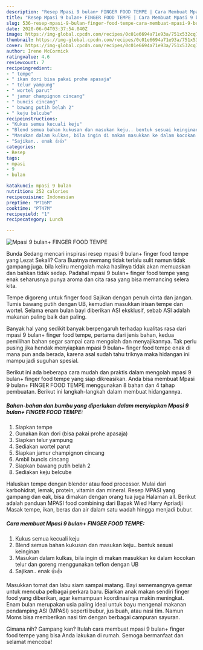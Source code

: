 ```yaml
---
description: "Resep Mpasi 9 bulan+ FINGER FOOD TEMPE | Cara Membuat Mpasi 9 bulan+ FINGER FOOD TEMPE Yang Sedap"
title: "Resep Mpasi 9 bulan+ FINGER FOOD TEMPE | Cara Membuat Mpasi 9 bulan+ FINGER FOOD TEMPE Yang Sedap"
slug: 536-resep-mpasi-9-bulan-finger-food-tempe-cara-membuat-mpasi-9-bulan-finger-food-tempe-yang-sedap
date: 2020-06-04T03:37:54.040Z
image: https://img-global.cpcdn.com/recipes/0c01e6694a71e93a/751x532cq70/mpasi-9-bulan-finger-food-tempe-foto-resep-utama.jpg
thumbnail: https://img-global.cpcdn.com/recipes/0c01e6694a71e93a/751x532cq70/mpasi-9-bulan-finger-food-tempe-foto-resep-utama.jpg
cover: https://img-global.cpcdn.com/recipes/0c01e6694a71e93a/751x532cq70/mpasi-9-bulan-finger-food-tempe-foto-resep-utama.jpg
author: Irene McCormick
ratingvalue: 4.6
reviewcount: 7
recipeingredient:
- " tempe"
- " ikan dori bisa pakai prohe apasaja"
- " telur yampung"
- " wortel parut"
- " jamur champignon cincang"
- " buncis cincang"
- " bawang putih belah 2"
- " keju belcube"
recipeinstructions:
- "Kukus semua kecuali keju"
- "Blend semua bahan kukusan dan masukan keju.. bentuk sesuai keinginan"
- "Masukan dalam kulkas, bila ingin di makan masukkan ke dalam kocokan telur dan goreng menggunakan teflon dengan UB"
- "Sajikan.. enak 👍👍"
categories:
- Resep
tags:
- mpasi
- 9
- bulan

katakunci: mpasi 9 bulan 
nutrition: 252 calories
recipecuisine: Indonesian
preptime: "PT16M"
cooktime: "PT47M"
recipeyield: "1"
recipecategory: Lunch

---
```



![Mpasi 9 bulan+ FINGER FOOD TEMPE](https://img-global.cpcdn.com/recipes/0c01e6694a71e93a/751x532cq70/mpasi-9-bulan-finger-food-tempe-foto-resep-utama.jpg)

Bunda Sedang mencari inspirasi resep mpasi 9 bulan+ finger food tempe yang Lezat Sekali? Cara Buatnya memang tidak terlalu sulit namun tidak gampang juga. bila keliru mengolah maka hasilnya tidak akan memuaskan dan bahkan tidak sedap. Padahal mpasi 9 bulan+ finger food tempe yang enak seharusnya punya aroma dan cita rasa yang bisa memancing selera kita.

Tempe digoreng untuk finger food Sajikan dengan penuh cinta dan jangan. Tumis bawang putih dengan UB, kemudian masukkan irisan tempe dan wortel. Selama enam bulan bayi diberikan ASI eksklusif, sebab ASI adalah makanan paling baik dan paling.

Banyak hal yang sedikit banyak berpengaruh terhadap kualitas rasa dari mpasi 9 bulan+ finger food tempe, pertama dari jenis bahan, kedua pemilihan bahan segar sampai cara mengolah dan menyajikannya. Tak perlu pusing jika hendak menyiapkan mpasi 9 bulan+ finger food tempe enak di mana pun anda berada, karena asal sudah tahu triknya maka hidangan ini mampu jadi suguhan spesial.


Berikut ini ada beberapa cara mudah dan praktis dalam mengolah mpasi 9 bulan+ finger food tempe yang siap dikreasikan. Anda bisa membuat Mpasi 9 bulan+ FINGER FOOD TEMPE menggunakan 8 bahan dan 4 tahap pembuatan. Berikut ini langkah-langkah dalam membuat hidangannya.

<!--inarticleads1-->

##### Bahan-bahan dan bumbu yang diperlukan dalam menyiapkan Mpasi 9 bulan+ FINGER FOOD TEMPE:

1. Siapkan  tempe
1. Gunakan  ikan dori (bisa pakai prohe apasaja)
1. Siapkan  telur yampung
1. Sediakan  wortel parut
1. Siapkan  jamur champignon cincang
1. Ambil  buncis cincang
1. Siapkan  bawang putih belah 2
1. Sediakan  keju belcube


Haluskan tempe dengan blender atau food processor. Mulai dari karbohidrat, lemak, protein, vitamin dan mineral. Resep MPASI yang gampang dan eak, bisa dimakan dengan orang tua juga Halaman all. Berikut adalah panduan MPASI food combining dari Bapak Wied Harry Apriadji  Masak tempe, ikan, beras dan air dalam satu wadah hingga menjadi bubur. 

<!--inarticleads2-->

##### Cara membuat Mpasi 9 bulan+ FINGER FOOD TEMPE:

1. Kukus semua kecuali keju
1. Blend semua bahan kukusan dan masukan keju.. bentuk sesuai keinginan
1. Masukan dalam kulkas, bila ingin di makan masukkan ke dalam kocokan telur dan goreng menggunakan teflon dengan UB
1. Sajikan.. enak 👍👍


Masukkan tomat dan labu siam sampai matang. Bayi sememangnya gemar untuk mencuba pelbagai perkara baru. Biarkan anak makan sendiri finger food yang diberikan, agar kemampuan koordinasinya makin meningkat. Enam bulan merupakan usia paling ideal untuk bayu mengenal makanan pendamping ASI (MPASI) seperti bubur, jus buah, atau nasi tim. Namun Moms bisa memberikan nasi tim dengan berbagai campuran sayuran. 

Gimana nih? Gampang kan? Itulah cara membuat mpasi 9 bulan+ finger food tempe yang bisa Anda lakukan di rumah. Semoga bermanfaat dan selamat mencoba!
